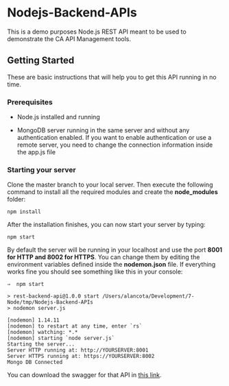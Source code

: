 # Nodejs-Backend-APIs

This is a demo purposes Node.js REST API meant to be used to demonstrate the CA API Management tools.

## Getting Started

These are basic instructions that will help you to get this API running in no time.

### Prerequisites

* Node.js installed and running

* MongoDB server running in the same server and without any authentication enabled. If you want to enable authentication or use a remote server, you need to change the connection information inside the app.js file

### Starting your server

Clone the master branch to your local server. Then execute the following command to install all the required modules and create the **node_modules** folder:

```
npm install
```

After the installation finishes, you can now start your server by typing:

```
npm start
```

By default the server will be running in your localhost and use the port **8001 for HTTP and 8002 for HTTPS**. You can change them by editing the environment variables defined inside the **nodemon.json** file. If everything works fine you should see something like this in your console:

```
⇒  npm start

> rest-backend-api@1.0.0 start /Users/alancota/Development/7-Node/tmp/Nodejs-Backend-APIs
> nodemon server.js

[nodemon] 1.14.11
[nodemon] to restart at any time, enter `rs`
[nodemon] watching: *.*
[nodemon] starting `node server.js`
Starting the server...
Server HTTP running at: http://YOURSERVER:8001
Server HTTPS running at: https://YOURSERVER:8002
Mongo DB Connected
```

You can download the swagger for that API in [this link](https://app.swaggerhub.com/apis/APIMCA/Nodejs-Backend-Demo/1.0.0).
